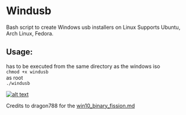# Windusb
Bash script to create Windows usb installers on Linux
Supports Ubuntu, Arch Linux, Fedora.  
## Usage:
has to be executed from the same directory as the windows iso  
``chmod +x windusb``  
as root  
``./windusb``

[![alt text](https://raw.githubusercontent.com/Broly1/Windusb/master/ping1.png)](https://youtu.be/kLKc8EJ5Qfc "Click here")  



Credits to dragon788 for the  <a href="https://gist.github.com/dragon788/26921410d8de054366188c5c5435ae01" target="_top">win10_binary_fission.md</a>

